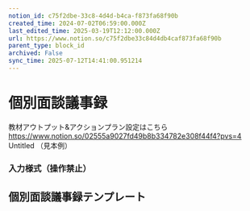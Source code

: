 ```yaml
---
notion_id: c75f2dbe-33c8-4d4d-b4ca-f873fa68f90b
created_time: 2024-07-02T06:59:00.000Z
last_edited_time: 2025-03-19T12:12:00.000Z
url: https://www.notion.so/c75f2dbe33c84d4db4caf873fa68f90b
parent_type: block_id
archived: False
sync_time: 2025-07-12T14:41:00.951214
---
```


# 個別面談議事録

教材アウトプット&アクションプラン設定はこちら
https://www.notion.so/02555a9027fd49b8b334782e308f44f4?pvs=4
Untitled （見本例）
### 入力様式（操作禁止）
個別面談議事録テンプレート 
---